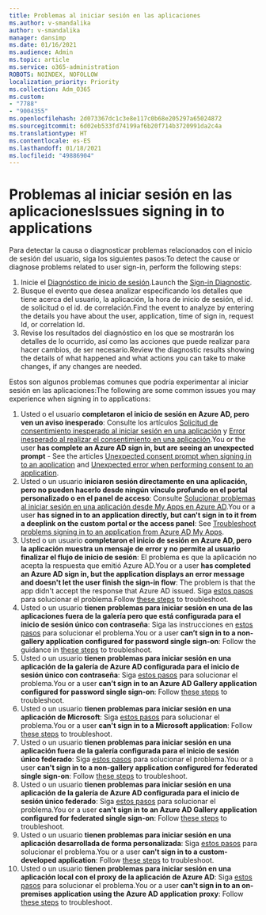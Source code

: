 ```yaml
---
title: Problemas al iniciar sesión en las aplicaciones
ms.author: v-smandalika
author: v-smandalika
manager: dansimp
ms.date: 01/16/2021
ms.audience: Admin
ms.topic: article
ms.service: o365-administration
ROBOTS: NOINDEX, NOFOLLOW
localization_priority: Priority
ms.collection: Adm_O365
ms.custom:
- "7788"
- "9004355"
ms.openlocfilehash: 2d073367dc1c3e8e117c0b68e205297a65024872
ms.sourcegitcommit: 6d02eb533fd74199af6b20f714b3720991da2c4a
ms.translationtype: HT
ms.contentlocale: es-ES
ms.lasthandoff: 01/18/2021
ms.locfileid: "49886904"
---
```

# <a name="issues-signing-in-to-applications"></a><span data-ttu-id="0c306-102">Problemas al iniciar sesión en las aplicaciones</span><span class="sxs-lookup"><span data-stu-id="0c306-102">Issues signing in to applications</span></span>

<span data-ttu-id="0c306-103">Para detectar la causa o diagnosticar problemas relacionados con el inicio de sesión del usuario, siga los siguientes pasos:</span><span class="sxs-lookup"><span data-stu-id="0c306-103">To detect the cause or diagnose problems related to user sign-in, perform the following steps:</span></span>

1. <span data-ttu-id="0c306-104">Inicie el [Diagnóstico de inicio de sesión](https://ms.portal.azure.com/#blade/Microsoft_AAD_IAM/ActiveDirectoryMenuBlade/diagnose/symptomId/ms_aad_dxp_signin_caDiagnoseAndSolveSummarySymptom).</span><span class="sxs-lookup"><span data-stu-id="0c306-104">Launch the [Sign-in Diagnostic](https://ms.portal.azure.com/#blade/Microsoft_AAD_IAM/ActiveDirectoryMenuBlade/diagnose/symptomId/ms_aad_dxp_signin_caDiagnoseAndSolveSummarySymptom).</span></span>
2. <span data-ttu-id="0c306-105">Busque el evento que desea analizar especificando los detalles que tiene acerca del usuario, la aplicación, la hora de inicio de sesión, el id. de solicitud o el id. de correlación.</span><span class="sxs-lookup"><span data-stu-id="0c306-105">Find the event to analyze by entering the details you have about the user, application, time of sign in, request Id, or correlation Id.</span></span>
3. <span data-ttu-id="0c306-106">Revise los resultados del diagnóstico en los que se mostrarán los detalles de lo ocurrido, así como las acciones que puede realizar para hacer cambios, de ser necesario.</span><span class="sxs-lookup"><span data-stu-id="0c306-106">Review the diagnostic results showing the details of what happened and what actions you can take to make changes, if any changes are needed.</span></span>

<span data-ttu-id="0c306-107">Estos son algunos problemas comunes que podría experimentar al iniciar sesión en las aplicaciones:</span><span class="sxs-lookup"><span data-stu-id="0c306-107">The following are some common issues you may experience when signing in to applications:</span></span>

1. <span data-ttu-id="0c306-108">Usted o el usuario **completaron el inicio de sesión en Azure AD, pero ven un aviso inesperado**: Consulte los artículos [Solicitud de consentimiento inesperado al iniciar sesión en una aplicación](https://docs.microsoft.com/azure/active-directory/manage-apps/application-sign-in-unexpected-user-consent-prompt) y [Error inesperado al realizar el consentimiento en una aplicación](https://docs.microsoft.com/azure/active-directory/manage-apps/application-sign-in-unexpected-user-consent-error).</span><span class="sxs-lookup"><span data-stu-id="0c306-108">You or the user **has complete an Azure AD sign in, but are seeing an unexpected prompt** - See the articles [Unexpected consent prompt when signing in to an application](https://docs.microsoft.com/azure/active-directory/manage-apps/application-sign-in-unexpected-user-consent-prompt) and [Unexpected error when performing consent to an application](https://docs.microsoft.com/azure/active-directory/manage-apps/application-sign-in-unexpected-user-consent-error).</span></span>
2. <span data-ttu-id="0c306-109">Usted o un usuario **iniciaron sesión directamente en una aplicación, pero no pueden hacerlo desde ningún vínculo profundo en el portal personalizado o en el panel de acceso**: Consulte [Solucionar problemas al iniciar sesión en una aplicación desde My Apps en Azure AD](https://docs.microsoft.com/azure/active-directory/manage-apps/application-sign-in-other-problem-access-panel).</span><span class="sxs-lookup"><span data-stu-id="0c306-109">You or a user **has signed in to an application directly, but can't sign in to it from a deeplink on the custom portal or the access panel**: See [Troubleshoot problems signing in to an application from Azure AD My Apps](https://docs.microsoft.com/azure/active-directory/manage-apps/application-sign-in-other-problem-access-panel).</span></span>
3. <span data-ttu-id="0c306-110">Usted o un usuario **completaron el inicio de sesión en Azure AD, pero la aplicación muestra un mensaje de error y no permite al usuario finalizar el flujo de inicio de sesión**: El problema es que la aplicación no acepta la respuesta que emitió Azure AD.</span><span class="sxs-lookup"><span data-stu-id="0c306-110">You or a user **has completed an Azure AD sign in, but the application displays an error message and doesn't let the user finish the sign-in flow**: The problem is that the app didn't accept the response that Azure AD issued.</span></span> <span data-ttu-id="0c306-111">Siga [estos pasos](https://docs.microsoft.com/azure/active-directory/application-sign-in-problem-application-error) para solucionar el problema.</span><span class="sxs-lookup"><span data-stu-id="0c306-111">Follow [these steps](https://docs.microsoft.com/azure/active-directory/application-sign-in-problem-application-error) to troubleshoot.</span></span>
4. <span data-ttu-id="0c306-112">Usted o un usuario **tienen problemas para iniciar sesión en una de las aplicaciones fuera de la galería pero que está configurada para el inicio de sesión único con contraseña**: Siga las instrucciones en [estos pasos](https://docs.microsoft.com/azure/active-directory/manage-apps/troubleshoot-password-based-sso) para solucionar el problema.</span><span class="sxs-lookup"><span data-stu-id="0c306-112">You or a user **can’t sign in to a non-gallery application configured for password single sign-on**: Follow the guidance in [these steps](https://docs.microsoft.com/azure/active-directory/manage-apps/troubleshoot-password-based-sso) to troubleshoot.</span></span>
5. <span data-ttu-id="0c306-113">Usted o un usuario **tienen problemas para iniciar sesión en una aplicación de la galería de Azure AD configurada para el inicio de sesión único con contraseña**: Siga [estos pasos](https://docs.microsoft.com/azure/active-directory/manage-apps/troubleshoot-password-based-sso) para solucionar el problema.</span><span class="sxs-lookup"><span data-stu-id="0c306-113">You or a user **can’t sign in to an Azure AD Gallery application configured for password single sign-on**: Follow [these steps](https://docs.microsoft.com/azure/active-directory/manage-apps/troubleshoot-password-based-sso) to troubleshoot.</span></span>
6. <span data-ttu-id="0c306-114">Usted o un usuario **tienen problemas para iniciar sesión en una aplicación de Microsoft**: Siga [estos pasos](https://docs.microsoft.com/azure/active-directory/manage-apps/application-sign-in-problem-first-party-microsoft) para solucionar el problema.</span><span class="sxs-lookup"><span data-stu-id="0c306-114">You or a user **can't sign in to a Microsoft application**: Follow [these steps](https://docs.microsoft.com/azure/active-directory/manage-apps/application-sign-in-problem-first-party-microsoft) to troubleshoot.</span></span>
7. <span data-ttu-id="0c306-115">Usted o un usuario **tienen problemas para iniciar sesión en una aplicación fuera de la galería configurada para el inicio de sesión único federado**: Siga [estos pasos](https://docs.microsoft.com/azure/active-directory/application-sign-in-problem-federated-sso-non-gallery) para solucionar el problema.</span><span class="sxs-lookup"><span data-stu-id="0c306-115">You or a user **can't sign in to a non-gallery application configured for federated single sign-on**: Follow [these steps](https://docs.microsoft.com/azure/active-directory/application-sign-in-problem-federated-sso-non-gallery) to troubleshoot.</span></span>
8. <span data-ttu-id="0c306-116">Usted o un usuario **tienen problemas para iniciar sesión en una aplicación de la galería de Azure AD configurada para el inicio de sesión único federado**: Siga [estos pasos](https://docs.microsoft.com/azure/active-directory/manage-apps/application-sign-in-problem-federated-sso-gallery) para solucionar el problema.</span><span class="sxs-lookup"><span data-stu-id="0c306-116">You or a user **can't sign in to an Azure AD Gallery application configured for federated single sign-on**: Follow [these steps](https://docs.microsoft.com/azure/active-directory/manage-apps/application-sign-in-problem-federated-sso-gallery) to troubleshoot.</span></span>
9. <span data-ttu-id="0c306-117">Usted o un usuario **tienen problemas para iniciar sesión en una aplicación desarrollada de forma personalizada**: Siga [estos pasos](https://docs.microsoft.com/azure/active-directory/manage-apps/application-sign-in-problem-federated-sso-gallery) para solucionar el problema.</span><span class="sxs-lookup"><span data-stu-id="0c306-117">You or a user **can't sign in to a custom-developed application**: Follow [these steps](https://docs.microsoft.com/azure/active-directory/manage-apps/application-sign-in-problem-federated-sso-gallery) to troubleshoot.</span></span>
10. <span data-ttu-id="0c306-118">Usted o un usuario **tienen problemas para iniciar sesión en una aplicación local con el proxy de la aplicación de Azure AD**: Siga [estos pasos](https://docs.microsoft.com/azure/active-directory/manage-apps/application-sign-in-problem-on-premises-application-proxy) para solucionar el problema.</span><span class="sxs-lookup"><span data-stu-id="0c306-118">You or a user **can't sign in to an on-premises application using the Azure AD application proxy**: Follow [these steps](https://docs.microsoft.com/azure/active-directory/manage-apps/application-sign-in-problem-on-premises-application-proxy) to troubleshoot.</span></span>

